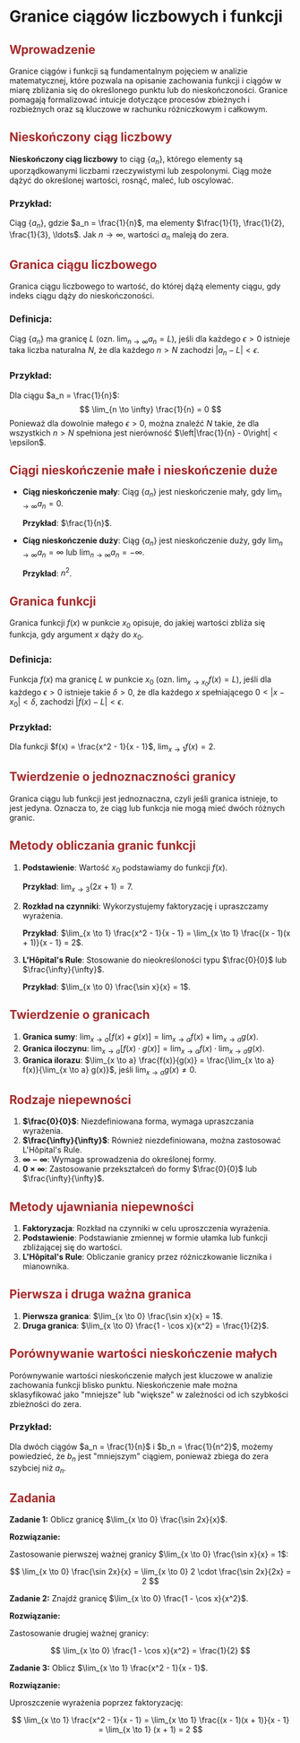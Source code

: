 <style>
h2 {
    color: brown;
}
</style>

# Granice ciągów liczbowych i funkcji

## Wprowadzenie

Granice ciągów i funkcji są fundamentalnym pojęciem w analizie matematycznej, które pozwala na opisanie zachowania funkcji i ciągów w miarę zbliżania się do określonego punktu lub do nieskończoności. Granice pomagają formalizować intuicje dotyczące procesów zbieżnych i rozbieżnych oraz są kluczowe w rachunku różniczkowym i całkowym.

## Nieskończony ciąg liczbowy

**Nieskończony ciąg liczbowy** to ciąg $\{a_n\}$, którego elementy są uporządkowanymi liczbami rzeczywistymi lub zespolonymi. Ciąg może dążyć do określonej wartości, rosnąć, maleć, lub oscylować.

### Przykład:

Ciąg $\{a_n\}$, gdzie $a_n = \frac{1}{n}$, ma elementy $\frac{1}{1}, \frac{1}{2}, \frac{1}{3}, \ldots$. Jak $n \to \infty$, wartości $a_n$ maleją do zera.

## Granica ciągu liczbowego

Granica ciągu liczbowego to wartość, do której dążą elementy ciągu, gdy indeks ciągu dąży do nieskończoności.

### Definicja:
Ciąg $\{a_n\}$ ma granicę $L$ (ozn. $\lim_{n \to \infty} a_n = L$), jeśli dla każdego $\epsilon > 0$ istnieje taka liczba naturalna $N$, że dla każdego $n > N$ zachodzi $|a_n - L| < \epsilon$.

### Przykład:

Dla ciągu $a_n = \frac{1}{n}$:
$$
\lim_{n \to \infty} \frac{1}{n} = 0
$$
Ponieważ dla dowolnie małego $\epsilon > 0$, można znaleźć $N$ takie, że dla wszystkich $n > N$ spełniona jest nierówność $\left|\frac{1}{n} - 0\right| < \epsilon$.

## Ciągi nieskończenie małe i nieskończenie duże

- **Ciąg nieskończenie mały**: Ciąg $\{a_n\}$ jest nieskończenie mały, gdy $\lim_{n \to \infty} a_n = 0$.
  
  **Przykład**: $\frac{1}{n}$.

- **Ciąg nieskończenie duży**: Ciąg $\{a_n\}$ jest nieskończenie duży, gdy $\lim_{n \to \infty} a_n = \infty$ lub $\lim_{n \to \infty} a_n = -\infty$.

  **Przykład**: $n^2$.

## Granica funkcji

Granica funkcji $f(x)$ w punkcie $x_0$ opisuje, do jakiej wartości zbliża się funkcja, gdy argument $x$ dąży do $x_0$.

### Definicja:
Funkcja $f(x)$ ma granicę $L$ w punkcie $x_0$ (ozn. $\lim_{x \to x_0} f(x) = L$), jeśli dla każdego $\epsilon > 0$ istnieje takie $\delta > 0$, że dla każdego $x$ spełniającego $0 < |x - x_0| < \delta$, zachodzi $|f(x) - L| < \epsilon$.

### Przykład:

Dla funkcji $f(x) = \frac{x^2 - 1}{x - 1}$, $\lim_{x \to 1} f(x) = 2$.

## Twierdzenie o jednoznaczności granicy

Granica ciągu lub funkcji jest jednoznaczna, czyli jeśli granica istnieje, to jest jedyna. Oznacza to, że ciąg lub funkcja nie mogą mieć dwóch różnych granic.

## Metody obliczania granic funkcji

1. **Podstawienie**: Wartość $x_0$ podstawiamy do funkcji $f(x)$.
   
   **Przykład**: $\lim_{x \to 3} (2x + 1) = 7$.

2. **Rozkład na czynniki**: Wykorzystujemy faktoryzację i upraszczamy wyrażenia.

   **Przykład**: $\lim_{x \to 1} \frac{x^2 - 1}{x - 1} = \lim_{x \to 1} \frac{(x - 1)(x + 1)}{x - 1} = 2$.

3. **L'Hôpital's Rule**: Stosowanie do nieokreśloności typu $\frac{0}{0}$ lub $\frac{\infty}{\infty}$.

   **Przykład**: $\lim_{x \to 0} \frac{\sin x}{x} = 1$.

## Twierdzenie o granicach

1. **Granica sumy**: $\lim_{x \to a} [f(x) + g(x)] = \lim_{x \to a} f(x) + \lim_{x \to a} g(x)$.
2. **Granica iloczynu**: $\lim_{x \to a} [f(x) \cdot g(x)] = \lim_{x \to a} f(x) \cdot \lim_{x \to a} g(x)$.
3. **Granica ilorazu**: $\lim_{x \to a} \frac{f(x)}{g(x)} = \frac{\lim_{x \to a} f(x)}{\lim_{x \to a} g(x)}$, jeśli $\lim_{x \to a} g(x) \neq 0$.

## Rodzaje niepewności

1. **$\frac{0}{0}$**: Niezdefiniowana forma, wymaga upraszczania wyrażenia.
2. **$\frac{\infty}{\infty}$**: Również niezdefiniowana, można zastosować L'Hôpital's Rule.
3. **$\infty - \infty$**: Wymaga sprowadzenia do określonej formy.
4. **$0 \times \infty$**: Zastosowanie przekształceń do formy $\frac{0}{0}$ lub $\frac{\infty}{\infty}$.

## Metody ujawniania niepewności

1. **Faktoryzacja**: Rozkład na czynniki w celu uproszczenia wyrażenia.
2. **Podstawienie**: Podstawianie zmiennej w formie ułamka lub funkcji zbliżającej się do wartości.
3. **L'Hôpital's Rule**: Obliczanie granicy przez różniczkowanie licznika i mianownika.

## Pierwsza i druga ważna granica

1. **Pierwsza granica**: $\lim_{x \to 0} \frac{\sin x}{x} = 1$.
2. **Druga granica**: $\lim_{x \to 0} \frac{1 - \cos x}{x^2} = \frac{1}{2}$.

## Porównywanie wartości nieskończenie małych

Porównywanie wartości nieskończenie małych jest kluczowe w analizie zachowania funkcji blisko punktu. Nieskończenie małe można sklasyfikować jako "mniejsze" lub "większe" w zależności od ich szybkości zbieżności do zera.

### Przykład:

Dla dwóch ciągów $a_n = \frac{1}{n}$ i $b_n = \frac{1}{n^2}$, możemy powiedzieć, że $b_n$ jest "mniejszym" ciągiem, ponieważ zbiega do zera szybciej niż $a_n$.

## Zadania

**Zadanie 1:** Oblicz granicę $\lim_{x \to 0} \frac{\sin 2x}{x}$.

**Rozwiązanie:**

Zastosowanie pierwszej ważnej granicy $\lim_{x \to 0} \frac{\sin x}{x} = 1$:

$$
\lim_{x \to 0} \frac{\sin 2x}{x} = \lim_{x \to 0} 2 \cdot \frac{\sin 2x}{2x} = 2
$$

**Zadanie 2:** Znajdź granicę $\lim_{x \to 0} \frac{1 - \cos x}{x^2}$.

**Rozwiązanie:**

Zastosowanie drugiej ważnej granicy:

$$
\lim_{x \to 0} \frac{1 - \cos x}{x^2} = \frac{1}{2}
$$

**Zadanie 3:** Oblicz $\lim_{x \to 1} \frac{x^2 - 1}{x - 1}$.

**Rozwiązanie:**

Uproszczenie wyrażenia poprzez faktoryzację:

$$
\lim_{x \to 1} \frac{x^2 - 1}{x - 1} = \lim_{x \to 1} \frac{(x - 1)(x + 1)}{x - 1} = \lim_{x \to 1} (x + 1) = 2
$$

